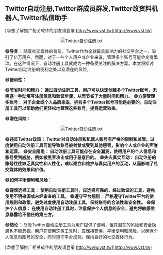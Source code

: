 ## **Twitter自动注册,Twitter群成员群发,Twitter改资料机器人,Twitter私信助手**

[😍想了解推广相关软件的朋友请登录 http://www.vst.tw](http://www.vst.tw)

 <center><img src="https://vst.tw/MP4/tuiguang/png/7.png" alt="Twitter自动注册.txt"></center>

**😄导言：**
随着社交媒体的普及，Twitter作为全球最具影响力的社交平台之一，吸引了亿万用户。然而，对于一些个人用户或企业来说，管理多个账号可能会变得繁琐。在这种情况下，自动注册工具就成为一种备受关注的解决方案。本文将探讨Twitter自动注册的便利之处以及潜在的风险。

**😄便利性：**

**😄节省时间和精力： 通过自动注册工具，用户可以快速创建多个Twitter账号，无需逐一手动填写注册信息和验证步骤，从而节省了大量时间和精力。**
**😄方便管理多账号： 对于企业或个人品牌来说，拥有多个Twitter账号可能是必要的。自动注册工具可以帮助他们更轻松地管理这些账号，提高运营效率。**

**😄潜在风险：**

 <center><img src="https://vst.tw/MP4/tuiguang/png/2.png" alt="Twitter自动注册.txt"></center>

**😄违反Twitter政策： Twitter对自动注册和机器人账号有严格的限制和监管。过度使用自动注册工具可能导致账号被封禁或受到其他惩罚，影响个人或企业的声誉和运营。**
**😄安全隐患： 自动注册工具可能存在安全漏洞，使得用户的个人信息和账号受到威胁，例如被黑客攻击或用于恶意目的。**
**😄失去真实互动： 自动注册的账号往往缺乏真实性和人性化，难以建立和维护与真实用户的互动，从而影响了社交媒体的效果和价值。**

**😄如何平衡便利和风险：**

**😄谨慎选择工具： 使用自动注册工具时，应选择可靠的、经过验证的工具，避免使用不明来源或未经审查的工具。**
**😄遵守平台规则： 严格遵守Twitter平台的使用规则和政策，避免过度使用自动注册工具，保持账号的合法性和安全性。**
**😄保护个人信息： 在使用自动注册工具时，注意保护个人信息的安全，避免将敏感信息暴露给不信任的第三方。**

**😄结论：**
尽管Twitter自动注册工具为用户提供了便利，但其潜在的风险和安全隐患也不能忽视。用户在使用这类工具时，应保持警惕，平衡便利和风险，以确保个人信息和账号的安全，同时遵守平台规则，保持良好的社交媒体行为。

[😍想了解推广相关软件的朋友请登录 http://www.vst.tw](http://www.vst.tw)



